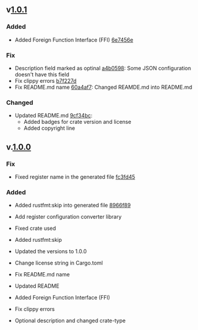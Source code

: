 ## v[1.0.1](https://github.com/STMicroelectronics/st-mems-rust-drivers/commit/46f906901a51ce3b3a96c1d7be03c3b1b3fa14b3) 

### Added
- Added Foreign Function Interface (FFI) [6e7456e](https://github.com/STMicroelectronics/st-mems-rust-drivers/commit/6e7456e60e23b33497a0868308a0253f6ed0d917)

### Fix
- Description field marked as optinal [a4b0598](https://github.com/STMicroelectronics/st-mems-rust-drivers/commit/a4b059898e97f246562b46b7ff87ee5e3fda76bb):
    Some JSON configuration doesn't have this field
- Fix clippy errors [b7f227d](https://github.com/STMicroelectronics/st-mems-rust-drivers/commit/b7f227d7d3ab253122ed156ae2423ecdeb4d3a6a)
- Fix README.md name [60a4af7](https://github.com/STMicroelectronics/st-mems-rust-drivers/commit/60a4af75ffbccafc44a529f72f6cdc64a76e5f9d):
    Changed REAMDE.md into README.md

### Changed
- Updated README.md [9cf34bc](https://github.com/STMicroelectronics/st-mems-rust-drivers/commit/9cf34bccb1ed183ae81e7919fd500c0395afa12a):
    - Added badges for crate version and license
    - Added copyright line

## v.[1.0.0](https://github.com/STMicroelectronics/st-mems-rust-drivers/commit/047cbab00cdc192e690079a09e52102cf973d3fa)

### Fix
- Fixed register name in the generated file [fc3fd45](https://github.com/STMicroelectronics/st-mems-rust-drivers/commit/fc3fd4595669e08920242327357be896b0c18781)

### Added 

- Added rustfmt:skip into generated file [8966f89](https://github.com/STMicroelectronics/st-mems-rust-drivers/commit/8966f898763af847ec0a49f83ecb3bb01ab5a63e)

- Add register configuration converter library
- Fixed crate used
- Added rustfmt:skip
- Updated the versions to 1.0.0
- Change license string in Cargo.toml
- Fix README.md name
- Updated README
- Added Foreign Function Interface (FFI)
- Fix clippy errors
- Optional description and changed crate-type

